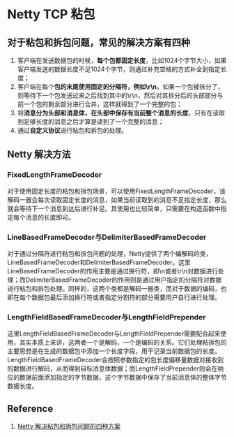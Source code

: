 # Netty TCP 粘包

## 对于粘包和拆包问题，常见的解决方案有四种

1. 客户端在发送数据包的时候，**每个包都固定长度**，比如1024个字节大小，如果客户端发送的数据长度不足1024个字节，则通过补充空格的方式补全到指定长度；
2. 客户端在每个**包的末尾使用固定的分隔符，例如\r\n**，如果一个包被拆分了，则等待下一个包发送过来之后找到其中的\r\n，然后对其拆分后的头部部分与前一个包的剩余部分进行合并，这样就得到了一个完整的包；
3. 将**消息分为头部和消息体，在头部中保存有当前整个消息的长度**，只有在读取到足够长度的消息之后才算是读到了一个完整的消息；
4. 通过**自定义协议**进行粘包和拆包的处理。

## Netty 解决方法

### FixedLengthFrameDecoder

对于使用固定长度的粘包和拆包场景，可以使用FixedLengthFrameDecoder，该解码一器会每次读取固定长度的消息，如果当前读取到的消息不足指定长度，那么就会等待下一个消息到达后进行补足。其使用也比较简单，只需要在构造函数中指定每个消息的长度即可。

### LineBasedFrameDecoder与DelimiterBasedFrameDecoder

对于通过分隔符进行粘包和拆包问题的处理，Netty提供了两个编解码的类，LineBasedFrameDecoder和DelimiterBasedFrameDecoder。这里LineBasedFrameDecoder的作用主要是通过换行符，即\n或者\r\n对数据进行处理；而DelimiterBasedFrameDecoder的作用则是通过用户指定的分隔符对数据进行粘包和拆包处理。同样的，这两个类都是解码一器类，而对于数据的编码，也即在每个数据包最后添加换行符或者指定分割符的部分需要用户自行进行处理。

### LengthFieldBasedFrameDecoder与LengthFieldPrepender

这里LengthFieldBasedFrameDecoder与LengthFieldPrepender需要配合起来使用，其实本质上来讲，这两者一个是解码，一个是编码的关系。它们处理粘拆包的主要思想是在生成的数据包中添加一个长度字段，用于记录当前数据包的长度。LengthFieldBasedFrameDecoder会按照参数指定的包长度偏移量数据对接收到的数据进行解码，从而得到目标消息体数据；而LengthFieldPrepender则会在响应的数据前面添加指定的字节数据，这个字节数据中保存了当前消息体的整体字节数据长度。

## Reference

1. [Netty 解决粘包和拆包问题的四种方案](https://mp.weixin.qq.com/s?__biz=MzAxODcyNjEzNQ==&mid=2247498185&idx=3&sn=3350f46f9391857bfb2dcf6f6cbb8de7&chksm=9bd35451aca4dd47147ccc57a792a0cc59bdb157d59ef79b31026f94697619b1671825a67e3d&scene=126&sessionid=1596510495&key=6270cffc7a2fb38af8d25a737159f21a44f4532622e2a5887b71634afd29f0218d61eff2d175a9f30f903eb8701fc5762610ed0843dfcfe3a0d213312d8753ee41b77bbbcdde1c57147502023fbccaef&ascene=1&uin=MjM1Mzc3NDI2Mw%3D%3D&devicetype=Windows+10+x64&version=62090529&lang=zh_CN&exportkey=Ae3dDwHqIdsMrHsMQ5%2Bhia0%3D&pass_ticket=3ugGQaS1VPPM0e2ZroNyMA8RZS5ue4PVxOr3HtPZXcjW2Yeuqin8%2Bb7wsT8Zj2oa)
